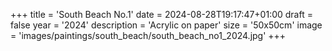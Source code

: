 +++
title = 'South Beach No.1'
date = 2024-08-28T19:17:47+01:00
draft = false
year = '2024'
description = 'Acrylic on paper'
size = '50x50cm'
image = 'images/paintings/south_beach/south_beach_no1_2024.jpg'
+++
